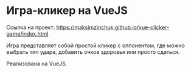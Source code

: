 # Игра-кликер на VueJS

Ссылка на проект: https://maksimzinchuk.github.io/vue-clicker-game/index.html


Игра представляет собой простой кликер с оппонентом, где можно выбрать тип удара, добавить очков здоровья или просто сдаться.

Реализована на VueJS.


